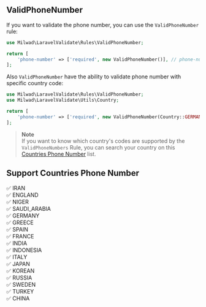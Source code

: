 ## ValidPhoneNumber

If you want to validate the phone number, you can use the `ValidPhoneNumber` rule:

```php
use Milwad\LaravelValidate\Rules\ValidPhoneNumber;

return [
    'phone-number' => ['required', new ValidPhoneNumber()], // phone-number => 09120000000
];
```

Also `ValidPhoneNumber` have the ability to validate phone number with specific country code:

```php
use Milwad\LaravelValidate\Rules\ValidPhoneNumber;
use Milwad\LaravelValidate\Utils\Country;

return [
    'phone-number' => ['required', new ValidPhoneNumber(Country::GERMANY)], // phone-number => 09120000000
];
```

> **Note**  
> If you want to know which country's codes are supported by the `ValidPhoneNumbers` Rule, you can search your country on this [Countries Phone Number](#support-countries) list.

<a name="support-countries"></a>
## Support Countries Phone Number

✅ IRAN <br>
✅ ENGLAND <br>
✅ NIGER <br>
✅ SAUDI_ARABIA <br>
✅ GERMANY <br> 
✅ GREECE <br> 
✅ SPAIN <br> 
✅ FRANCE <br>
✅ INDIA <br>
✅ INDONESIA <br>
✅ ITALY <br>
✅ JAPAN <br>
✅ KOREAN <br>
✅ RUSSIA <br>
✅ SWEDEN <br>
✅ TURKEY <br>
✅ CHINA <br>
